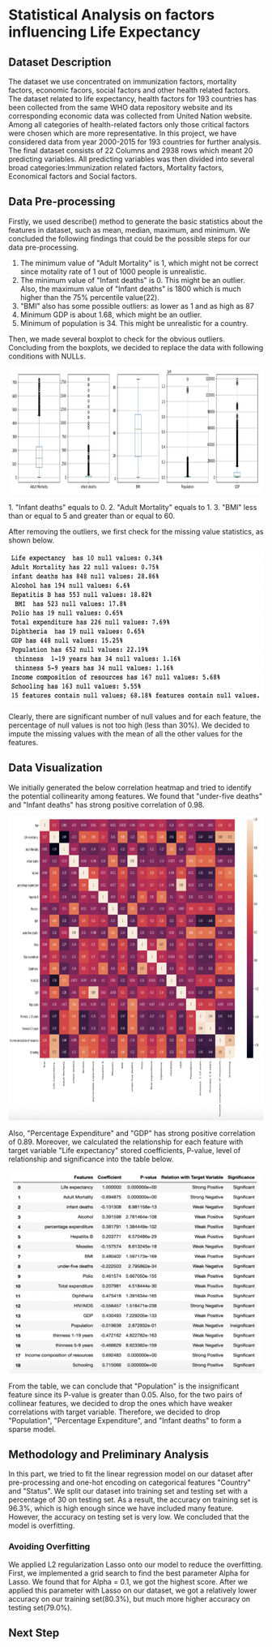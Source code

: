 # Statistical Analysis on factors influencing Life Expectancy
## Dataset Description
   The dataset we use concentrated on immunization factors, mortality factors, economic facors, social factors and other health related factors. The dataset related to life expectancy, health factors for 193 countries has been collected from the same WHO data repository website and its corresponding economic data was collected from United Nation website. Among all categories of health-related factors only those critical factors were chosen which are more representative. In this project, we have considered data from year 2000-2015 for 193 countries for further analysis. The final dataset consists of 22 Columns and 2938 rows which meant 20 predicting variables. All predicting variables was then divided into several broad categories:Immunization related factors, Mortality factors, Economical factors and Social factors.
## Data Pre-processing
  Firstly, we used describe() method to generate the basic statistics about the features in dataset, such as mean, median, maximum, and minimum. We concluded the following findings that could be the possible steps for our data pre-processing. 
  1. The minimum value of "Adult Mortality" is 1, which might not be correct since motality rate of 1 out of 1000 people is unrealistic. 
  2. The minimum value of  "Infant deaths" is 0. This might be an outlier. Also, the maximum value of "Infant deaths" is 1800 which is much higher than the 75%          percentile value(22).
  3. "BMI" also has some possible outliers: as lower as 1 and as high as 87
  4. Minimum GDP is about 1.68, which might be an outlier.
  5. Minimum of population is 34. This might be unrealistic for a country.
  
  

  Then, we made several boxplot to check for the obvious outliers. Concluding from the boxplots, we decided to replace the data with following conditions with NULLs.
<p align = "center">
  <img src = "/Images/Boxplot" width = "600" height = "250">
</p>  
  1. "Infant deaths" equals to 0.
  2. "Adult Mortality" equals to 1.
  3. "BMI" less than or equal to 5 and greater than or equal to 60.

  After removing the outliers, we first check for the missing value statistics, as shown below. 
<p align = "center">
  <img src = "/Images/Missing Value Statistics" width = "600" height = "300">
</p>

   Clearly, there are significant number of null values and for each feature, the percentage of null values is not too high (less than 30%). We decided to impute the missing values with the mean of all the other values for the features. 
   
## Data Visualization
   We initially generated the below correlation heatmap and tried to identify the potential collinearity among features. We found that "under-five deaths" and "Infant deaths" has strong positive correlation of 0.98. 
<p align = "center">
  <img src = "/Images/Heatmap" width = "800" height = "600">
</p>
   Also, "Percentage Expenditure" and "GDP" has strong positive correlation of 0.89. Moreover, we calculated the relationship for each feature with target variable "Life expectancy" stored coefficients, P-value, level of relationship and significance into the table below. 
<p align = "center">
  <img src = "/Images/Correlation Table" width = "500" height = "400">
</p>
   
   From the table, we can conclude that "Population" is the insignificant feature since its P-value is greater than 0.05. Also, for the two pairs of collinear features, we decided to drop the ones which have weaker correlations with target variable. Therefore, we decided to drop "Population", "Percentage Expenditure", and "Infant deaths" to form a sparse model. 
## Methodology and Preliminary Analysis
   In this part, we tried to fit the linear regression model on our dataset after pre-processing and one-hot encoding on categorical features "Country" and "Status". We split our dataset into training set and testing set with a percentage of 30 on testing set. As a result, the accuracy on training set is 96.3%, which is high enough since we have included many feature. However, the accuracy on testing set is very low. We concluded that the model is overfitting. 
### Avoiding Overfitting
   We applied L2 regularization Lasso onto our model to reduce the overfitting. First, we implemented a grid search to find the best parameter Alpha for Lasso. We found that for Alpha = 0.1, we got the highest score. After we applied this parameter with Lasso on our dataset, we got a relatively lower accuracy on our training set(80.3%), but much more higher accuracy on testing set(79.0%).
   
## Next Step

   

